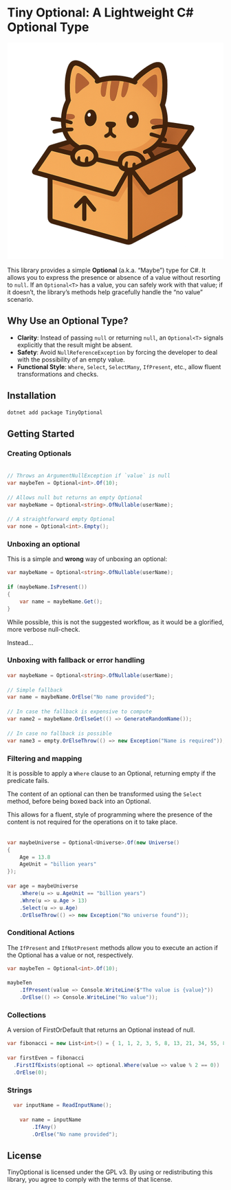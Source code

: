 # Tiny Optional: A Lightweight C# Optional Type

![Logo](https://raw.githubusercontent.com/gianlucabelvisi/TinyTools/main/src/TinyOptional/logo.png)

This library provides a simple **Optional** (a.k.a. “Maybe”) type for C#. It allows you to express the presence or absence of a value without resorting to `null`. If an `Optional<T>` has a value, you can safely work with that value; if it doesn’t, the library’s methods help gracefully handle the “no value” scenario.

## Why Use an Optional Type?

- **Clarity**: Instead of passing `null` or returning `null`, an `Optional<T>` signals explicitly that the result might be absent.  
- **Safety**: Avoid `NullReferenceException` by forcing the developer to deal with the possibility of an empty value.  
- **Functional Style**: `Where`, `Select`, `SelectMany`, `IfPresent`, etc., allow fluent transformations and checks.


## Installation

```bash
dotnet add package TinyOptional
```

## Getting Started

### Creating Optionals

```csharp

// Throws an ArgumentNullException if `value` is null
var maybeTen = Optional<int>.Of(10);

// Allows null but returns an empty Optional
var maybeName = Optional<string>.OfNullable(userName);

// A straightforward empty Optional
var none = Optional<int>.Empty();
```

### Unboxing an optional

This is a simple and **wrong** way of unboxing an optional:

```csharp
var maybeName = Optional<string>.OfNullable(userName);

if (maybeName.IsPresent())
{
    var name = maybeName.Get();
}
```

While possible, this is not the suggested workflow, as it would be a glorified, more verbose null-check. 

Instead...

### Unboxing with fallback or error handling

```csharp
var maybeName = Optional<string>.OfNullable(userName);

// Simple fallback
var name = maybeName.OrElse("No name provided");

// In case the fallback is expensive to compute
var name2 = maybeName.OrElseGet(() => GenerateRandomName());

// In case no fallback is possible
var name3 = empty.OrElseThrow(() => new Exception("Name is required"));
```

### Filtering and mapping 

It is possible to apply a `Where` clause to an Optional, returning empty if the predicate fails.

The content of an optional can then be transformed using the `Select` method, before being boxed back into an Optional.

This allows for a fluent, style of programming where the presence of the content is not required for the operations on it to take place.
    
```csharp

var maybeUniverse = Optional<Universe>.Of(new Universe()
{
    Age = 13.8
    AgeUnit = "billion years"
});

var age = maybeUniverse
    .Where(u => u.AgeUnit == "billion years")
    .Whre(u => u.Age > 13)
    .Select(u => u.Age)
    .OrElseThrow(() => new Exception("No universe found"));
```

### Conditional Actions

The `IfPresent` and `IfNotPresent` methods allow you to execute an action if the Optional has a value or not, respectively.

```csharp
var maybeTen = Optional<int>.Of(10);

maybeTen
    .IfPresent(value => Console.WriteLine($"The value is {value}"))
    .OrElse(() => Console.WriteLine("No value"));
```

### Collections

A version of FirstOrDefault that returns an Optional instead of null.

```csharp
var fibonacci = new List<int>() = { 1, 1, 2, 3, 5, 8, 13, 21, 34, 55, 89 };

var firstEven = fibonacci
  .FirstIfExists(optional => optional.Where(value => value % 2 == 0))
  .OrElse(0);
```

### Strings

```csharp
  var inputName = ReadInputName();
  
    var name = inputName
        .IfAny()
        .OrElse("No name provided");
```

## License

TinyOptional is licensed under the GPL v3. By using or redistributing this library, you agree to comply with the terms of that license.

